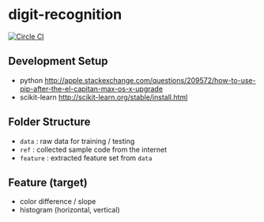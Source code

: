 # digit-recognition
[![Circle CI](https://circleci.com/gh/jbytw/digit-recognition.svg?style=svg)](https://circleci.com/gh/jbytw/digit-recognition)

## Development Setup
* python http://apple.stackexchange.com/questions/209572/how-to-use-pip-after-the-el-capitan-max-os-x-upgrade
* scikit-learn http://scikit-learn.org/stable/install.html

## Folder Structure
* `data`    : raw data for training / testing
* `ref`     : collected sample code from the internet
* `feature` : extracted feature set from `data`

## Feature (target)
* color difference / slope
* histogram (horizontal, vertical)
